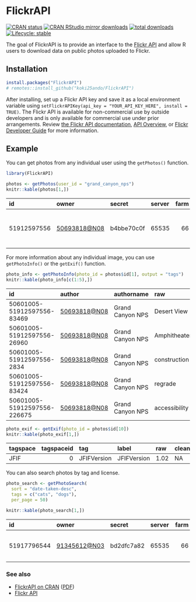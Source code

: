 
<!-- README.md is generated from README.Rmd. Please edit that file -->

# FlickrAPI

<!-- badges: start -->

[![CRAN
status](https://www.r-pkg.org/badges/version/FlickrAPI)](https://CRAN.R-project.org/package=FlickrAPI)
[![CRAN RStudio mirror
downloads](https://cranlogs.r-pkg.org/badges/FlickrAPI)](https://www.r-pkg.org/pkg/FlickrAPI)
[![total
downloads](https://cranlogs.r-pkg.org/badges/grand-total/FlickrAPI)](https://cranlogs.r-pkg.org/badges/grand-total/FlickrAPI)
[![Lifecycle:
stable](https://img.shields.io/badge/lifecycle-stable-brightgreen.svg)](https://lifecycle.r-lib.org/articles/stages.html#stable)
<!-- badges: end -->

The goal of FlickrAPI is to provide an interface to the [Flickr
API](https://www.flickr.com/services/api/) and allow R users to download
data on public photos uploaded to Flickr.

## Installation

``` r
install.packages("FlickrAPI")
# remotes::install_github("koki25ando/FlickrAPI")
```

After installing, set up a Flickr API key and save it as a local
environment variable using
`setFlickrAPIKey(api_key = "YOUR_API_KEY_HERE", install = TRUE)`. The
Flickr API is available for non-commercial use by outside developers and
is only available for commercial use under prior arrangements. Review
[the Flickr API
documentation](https://www.flickr.com/services/developer/), [API
Overview](https://www.flickr.com/services/api/misc.overview.html), or
[Flickr Developer Guide](https://www.flickr.com/services/developer/) for
more information.

## Example

You can get photos from any individual user using the `getPhotos()`
function.

``` r
library(FlickrAPI)

photos <- getPhotos(user_id = "grand_canyon_nps")
knitr::kable(photos[1,])
```

| id          | owner          | secret     | server | farm | title                                                 | ispublic | isfriend | isfamily |
|:------------|:---------------|:-----------|:-------|-----:|:------------------------------------------------------|---------:|---------:|---------:|
| 51912597556 | <50693818@N08> | b4bbe70c0f | 65535  |   66 | 03/01/22 Desert View Amphitheater Reconstruction 1097 |        1 |        0 |        0 |

For more information about any individual image, you can use
`getPhotoInfo()` or the `getExif()` function.

``` r
photo_info <- getPhotoInfo(photo_id = photos$id[1], output = "tags")
knitr::kable(photo_info[c(1:5),])
```

| id                          | author         | authorname       | raw           | content       | machine_tag |
|:----------------------------|:---------------|:-----------------|:--------------|:--------------|------------:|
| 50601005-51912597556-83469  | <50693818@N08> | Grand Canyon NPS | Desert View   | desertview    |           0 |
| 50601005-51912597556-26960  | <50693818@N08> | Grand Canyon NPS | Amphitheater  | amphitheater  |           0 |
| 50601005-51912597556-2834   | <50693818@N08> | Grand Canyon NPS | construction  | construction  |           0 |
| 50601005-51912597556-83424  | <50693818@N08> | Grand Canyon NPS | regrade       | regrade       |           0 |
| 50601005-51912597556-226675 | <50693818@N08> | Grand Canyon NPS | accessibility | accessibility |           0 |

``` r
photo_exif <- getExif(photo_id = photos$id[10])
knitr::kable(photo_exif[1,])
```

| tagspace | tagspaceid | tag         | label       | raw  | clean |
|:---------|-----------:|:------------|:------------|:-----|:------|
| JFIF     |          0 | JFIFVersion | JFIFVersion | 1.02 | NA    |

You can also search photos by tag and license.

``` r
photo_search <- getPhotoSearch(
  sort = "date-taken-desc",
  tags = c("cats", "dogs"),
  per_page = 50)

knitr::kable(photo_search[1,])
```

| id          | owner          | secret     | server | farm | title                   | ispublic | isfriend | isfamily |
|:------------|:---------------|:-----------|:-------|-----:|:------------------------|---------:|---------:|---------:|
| 51917796544 | <91345612@N03> | bd2dfc7a82 | 65535  |   66 | The beauty of Bali dog. |        1 |        0 |        0 |

### See also

-   [FlickrAPI on
    CRAN](https://cran.r-project.org/web/packages/FlickrAPI/index.html)
    ([PDF](https://cran.r-project.org/web/packages/FlickrAPI/FlickrAPI.pdf))
-   [Flickr API](https://www.flickr.com/services/api/)
